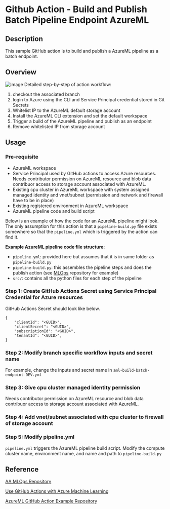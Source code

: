 # Github Action - Build and Publish Batch Pipeline Endpoint AzureML

## Description
This sample GitHub action is to build and publish a AzureML pipeline as a batch endpoint.

## Overview
![image](https://user-images.githubusercontent.com/83986810/213018946-89dc6e58-5bef-4104-bb53-173babf3f019.png)
Detailed step-by-step of action workflow:
1. checkout the associated branch
2. login to Azure using the CLI and Service Principal credential stored in Git Secrets
4. Whitelist IP to the AzureML default storage account
3. Install the AzureML CLI extension and set the default workspace
4. Trigger a build of the AzureML pipeline and publish as an endpoint
5. Remove whitelisted IP from storage account

## Usage
### Pre-requisite
- AzureML workspace
- Service Principal used by GitHub actions to access Azure resources. Needs contributor permission on AzureML resource and blob data contribuor access to storage account associated with AzureML.
- Existing cpu cluster in AzureML workspace with system assigned managed identity and vnet/subnet (permission and network and firewall have to be in place)
- Existing registered environment in AzureML workspace
- AzureML pipeline code and build script

Below is an example of how the code for an AzureML pipeline might look. The only assumption for this action is that a `pipeline-build.py` file exists somewhere so that the `pipeline.yml` which is triggered by the action can find it.

**Example AzureML pipeline code file structure:**
- `pipeline.yml`: provided here but assumes that it is in same folder as `pipeline-build.py`
- `pipeline-build.py`: this assembles the pipeline steps and does the publish action (see [MLOps](https://github.com/SEAdvancedAnalyticsOrg/MachineLearningOps) repository for example)
- `src/`: contains all the python files for each step of the pipeline

### Step 1: Create GitHub Actions Secret using Service Principal Credential for Azure resources
GitHub Actions Secret should look like below. 

```
{
    "clientId": "<GUID>",
    "clientSecret": "<GUID>",
    "subscriptionId": "<GUID>",
    "tenantId": "<GUID>",
}
```
### Step 2: Modify branch specific workflow inputs and secret name
For example, change the inputs and secret name in `aml-build-batch-endpoint-DEV.yml`

### Step 3: Give cpu cluster managed identity permission
Needs contributor permission on AzureML resource and blob data contribuor access to storage account associated with AzureML.

### Step 4: Add vnet/subnet associated with cpu cluster to firewall of storage account

### Step 5: Modify pipeline.yml
`pipeline.yml` triggers the AzureML pipeline build script. Modify the compute cluster name, environment name, and name and path to `pipeline-build.py`

## Reference

[AA MLOps Repository](https://github.com/SEAdvancedAnalyticsOrg/MachineLearningOps)

[Use GitHub Actions with Azure Machine Learning](https://learn.microsoft.com/en-us/azure/machine-learning/how-to-github-actions-machine-learning?tabs=userlevel)

[AzureML GitHub Action Example Repository](https://github.com/azure/azureml-examples)

